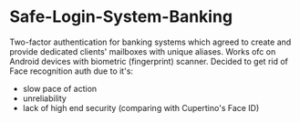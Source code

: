 # Safe-Login-System-Banking
Two-factor authentication for banking systems which agreed to create and provide dedicated clients' mailboxes with unique aliases.
Works ofc on Android devices with biometric (fingerprint) scanner. Decided to get rid of Face recognition auth due to it's:
- slow pace of action
- unreliability
- lack of high end security (comparing with Cupertino's Face ID)
